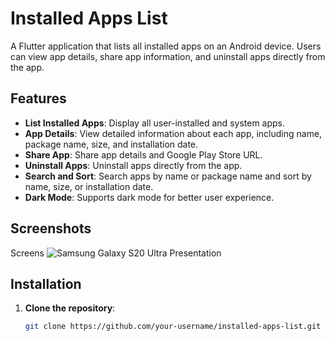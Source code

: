 # Installed Apps List


A Flutter application that lists all installed apps on an Android device. Users can view app details, share app information, and uninstall apps directly from the app.

## Features

- **List Installed Apps**: Display all user-installed and system apps.
- **App Details**: View detailed information about each app, including name, package name, size, and installation date.
- **Share App**: Share app details and Google Play Store URL.
- **Uninstall Apps**: Uninstall apps directly from the app.
- **Search and Sort**: Search apps by name or package name and sort by name, size, or installation date.
- **Dark Mode**: Supports dark mode for better user experience.

## Screenshots

 Screens 
![Samsung Galaxy S20 Ultra Presentation](https://github.com/user-attachments/assets/1d0d139f-4076-47d2-8ce7-793355610357)

<!-- Replace the placeholder images with actual screenshots of your app -->

## Installation

1. **Clone the repository**:
   ```bash
   git clone https://github.com/your-username/installed-apps-list.git
